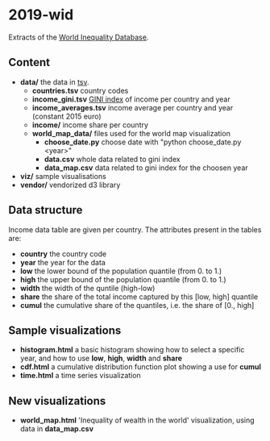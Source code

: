 # 2019-wid

Extracts of the [World Inequality Database](https://wid.world/).

## Content

* **data/** the data in [tsv](https://bl.ocks.org/mbostock/3305937).
	* **countries.tsv** country codes
	* **income_gini.tsv** [GINI index](https://en.wikipedia.org/wiki/Gini_coefficient) of income per country and year
	* **income_averages.tsv** income average per country and year (constant 2015 euro)
	* **income/** income share per country
	* **world_map_data/** files used for the world map visualization
	  * **choose_date.py** choose date with "python choose_date.py \<year\>"
	  * **data.csv** whole data related to gini index
	  * **data_map.csv** data related to gini index for the choosen year
* **viz/** sample visualisations
* **vendor/** vendorized d3 library

## Data structure

Income data table are given per country.
The attributes present in the tables are:

* **country** the country code
* **year** the year for the data
* **low** the lower bound of the population quantile (from 0. to 1.)
* **high** the upper bound of the population quantile (from 0. to 1.)
* **width** the width of the quntile (high-low)
* **share** the share of the total income captured by this [low, high] quantile
* **cumul** the cumulative share of the quantiles, i.e. the share of [0., high]

## Sample visualizations

* **histogram.html** a basic histogram showing how to select a specific year, and how to use **low**, **high**, **width** and **share**
* **cdf.html** a cumulative distribution function plot showing a use for **cumul**
* **time.html** a time series visualization

## New visualizations

* **world_map.html** 'Inequality of wealth in the world' visualization, using data in **data_map.csv**


